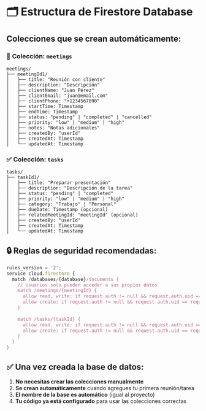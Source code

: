# 🗂️ Estructura de Firestore Database

## Colecciones que se crean automáticamente:

### 📅 **Colección: `meetings`**
```
meetings/
├── meetingId1/
│   ├── title: "Reunión con cliente"
│   ├── description: "Descripción"
│   ├── clientName: "Juan Pérez"
│   ├── clientEmail: "juan@email.com"
│   ├── clientPhone: "+1234567890"
│   ├── startTime: Timestamp
│   ├── endTime: Timestamp
│   ├── status: "pending" | "completed" | "cancelled"
│   ├── priority: "low" | "medium" | "high"
│   ├── notes: "Notas adicionales"
│   ├── createdBy: "userId"
│   ├── createdAt: Timestamp
│   └── updatedAt: Timestamp
```

### ✅ **Colección: `tasks`**
```
tasks/
├── taskId1/
│   ├── title: "Preparar presentación"
│   ├── description: "Descripción de la tarea"
│   ├── status: "pending" | "completed"
│   ├── priority: "low" | "medium" | "high"
│   ├── category: "Trabajo" | "Personal"
│   ├── dueDate: Timestamp (opcional)
│   ├── relatedMeetingId: "meetingId" (opcional)
│   ├── createdBy: "userId"
│   ├── createdAt: Timestamp
│   └── updatedAt: Timestamp
```

## 🔒 Reglas de seguridad recomendadas:

```javascript
rules_version = '2';
service cloud.firestore {
  match /databases/{database}/documents {
    // Usuarios solo pueden acceder a sus propios datos
    match /meetings/{meetingId} {
      allow read, write: if request.auth != null && request.auth.uid == resource.data.createdBy;
      allow create: if request.auth != null && request.auth.uid == request.resource.data.createdBy;
    }
    
    match /tasks/{taskId} {
      allow read, write: if request.auth != null && request.auth.uid == resource.data.createdBy;
      allow create: if request.auth != null && request.auth.uid == request.resource.data.createdBy;
    }
  }
}
```

## ✅ Una vez creada la base de datos:

1. **No necesitas crear las colecciones manualmente**
2. **Se crean automáticamente** cuando agregues tu primera reunión/tarea
3. **El nombre de la base es automático** (igual al proyecto)
4. **Tu código ya está configurado** para usar las colecciones correctas